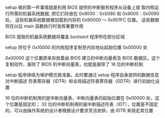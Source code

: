 setup 做的第一件事情就是利用 BIOS 提供的中断服务程序从设备上提
取内核运行所需的机器系统数据, 把它们存放在 0x9000：0x0080 和 0x9000：0x0090 处。
这些机器系统数据被加载到内存的 0x90000 ～ 0x901FC 位置。
这些数据将在以后 main 函数执行时发挥重要作用

BIOS 提取的机器系统数据将覆盖 bootsect 程序所在部分区域

setup 将位于 0x10000 的内核程序复制至内存地址起始位置 0x00000 处

0x00000 这个位置原来存放着由 BIOS 建立的中断向量表及 BIOS 数据区。这个复制动作，废除了
BIOS 的中断向量表，也就是废除了 16 位的中断机制

setup 程序继续为保护模式做准备。此时要通过 setup 程序自身提供的数据信息对中断描述
符表寄存器（IDTR）和全局描述符表寄存器（GDTR）进行初始化设置

16 位的中断机制用的是中断向量表，中断向量表的起始位置在 0x00000 处，这个位置是固定的；
32 位的中断机制用的是中断描述符表（IDT），位置是不固定的，可以由操作系统的设计者根据设计要求灵活安排，由 IDTR 来锁定其位置
